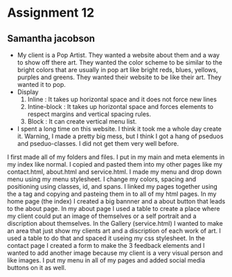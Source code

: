 # Assignment 12
## Samantha jacobson

- My client is a Pop Artist. They wanted a website about them and a way to show off there art. They wanted the color scheme to be similar to the bright colors that are usually in pop art like bright reds, blues, yellows, purples and greens. They wanted their website to be like their art. They wanted it to pop.
- Display
  1. Inline : It takes up horizontal space and it does not force new lines
  2. Intine-block : It takes up horizontal space and forces elements to respect margins and vertical spacing rules.
  3. Block : It can create vertical menu list.
- I spent a long time on this website. I think it took me a whole day create it. Warning, I made a pretty big mess, but I think I got a hang of pseduos and pseduo-classes. I did not get them very well before.

I first made all of my folders and files. I put in my main and meta elements in my index like normal. I copied and pasted them into my other pages like my contact.html, about.html and service.html. I made my menu and drop down menu using my menu stylesheet. I change my colors, spacing and positioning using classes, id, and spans. I linked my pages together using the a tag and copying and pasteing them in to all of my html pages. In my home page (the index) I created a big bannner and a about button that leads to the about page. In my about page I used a table to create a place where my client could put an image of themselves or a self portrait and a discription about themselves. In the Gallery (service.html) I wanted to make an area that just show my clients art and a discription of each work of art. I used a table to do that and spaced it useing my css stylesheet. In the contact page I created a form to make the 3 feedback elements and I wanted to add another image because my client is a very visual person and like images. I put my menu in all of my pages and added social media buttons on it as well. 

